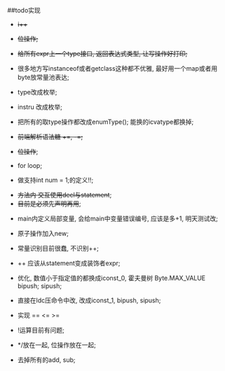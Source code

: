 ##todo实现


- ~~i++~~
- ~~位操作;~~

- ~~给所有expr上一个type接口, 返回表达式类型, 让写操作好打印;~~
- 很多地方写instanceof或者getclass这种都不优雅, 最好用一个map或者用byte放常量池表达;

- type改成枚举;  

- instru 改成枚举;

- 把所有的取type操作都改成enumType();
能换的icvatype都换掉;


- ~~前端解析语法糖 +=, -=;~~
- ~~位操作~~;
- for loop;
- 做支持int num = 1;的定义!!;

+ ~~方法内 交互使用decl与statement~~;
+ ~~目前是必须先声明再用~~;
- main内定义局部变量, 会给main中变量错误编号, 应该是多+1, 明天测试改;

- 原子操作加入new;
- 常量识别目前很蠢, 不识别++;
- ++ 应该从statement变成装饰者expr;  
- 优化, 数值小于指定值的都换成iconst_0, 霍夫曼树 Byte.MAX_VALUE bipush;
  sipush;
  
 - 直接在ldc压命令中改, 改成iconst_1, bipush, sipush;
 
 - 实现 == <= >=
 
 - !运算目前有问题;
 
 - */放在一起, 位操作放在一起;
 
 - 去掉所有的add, sub;